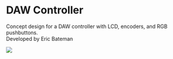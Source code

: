 # DAW Controller
 Concept design for a DAW controller with LCD, encoders, and RGB pushbuttons.<br>
 Developed by Eric Bateman
 
 ![](https://github.com/insolace/DAW-Controller/Pix/Collage.jpg)

